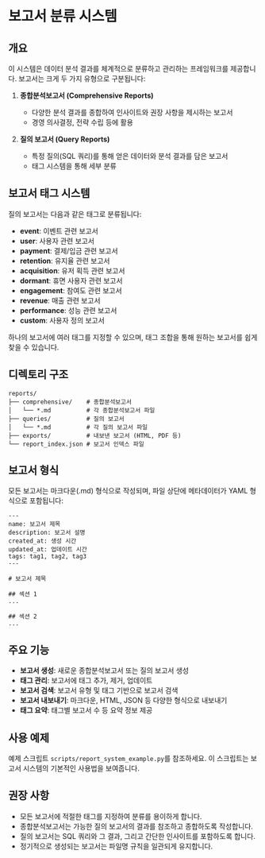 # 보고서 분류 시스템

## 개요

이 시스템은 데이터 분석 결과를 체계적으로 분류하고 관리하는 프레임워크를 제공합니다. 보고서는 크게 두 가지 유형으로 구분됩니다:

1. **종합분석보고서 (Comprehensive Reports)**
   - 다양한 분석 결과를 종합하여 인사이트와 권장 사항을 제시하는 보고서
   - 경영 의사결정, 전략 수립 등에 활용

2. **질의 보고서 (Query Reports)**
   - 특정 질의(SQL 쿼리)를 통해 얻은 데이터와 분석 결과를 담은 보고서
   - 태그 시스템을 통해 세부 분류

## 보고서 태그 시스템

질의 보고서는 다음과 같은 태그로 분류됩니다:

- **event**: 이벤트 관련 보고서
- **user**: 사용자 관련 보고서
- **payment**: 결제/입금 관련 보고서
- **retention**: 유지율 관련 보고서
- **acquisition**: 유저 획득 관련 보고서
- **dormant**: 휴면 사용자 관련 보고서
- **engagement**: 참여도 관련 보고서
- **revenue**: 매출 관련 보고서
- **performance**: 성능 관련 보고서
- **custom**: 사용자 정의 보고서

하나의 보고서에 여러 태그를 지정할 수 있으며, 태그 조합을 통해 원하는 보고서를 쉽게 찾을 수 있습니다.

## 디렉토리 구조

```
reports/
├── comprehensive/    # 종합분석보고서
│   └── *.md          # 각 종합분석보고서 파일
├── queries/          # 질의 보고서
│   └── *.md          # 각 질의 보고서 파일
├── exports/          # 내보낸 보고서 (HTML, PDF 등)
└── report_index.json # 보고서 인덱스 파일
```

## 보고서 형식

모든 보고서는 마크다운(.md) 형식으로 작성되며, 파일 상단에 메타데이터가 YAML 형식으로 포함됩니다:

```
---
name: 보고서 제목
description: 보고서 설명
created_at: 생성 시간
updated_at: 업데이트 시간
tags: tag1, tag2, tag3
---

# 보고서 제목

## 섹션 1
...

## 섹션 2
...
```

## 주요 기능

- **보고서 생성**: 새로운 종합분석보고서 또는 질의 보고서 생성
- **태그 관리**: 보고서에 태그 추가, 제거, 업데이트
- **보고서 검색**: 보고서 유형 및 태그 기반으로 보고서 검색
- **보고서 내보내기**: 마크다운, HTML, JSON 등 다양한 형식으로 내보내기
- **태그 요약**: 태그별 보고서 수 등 요약 정보 제공

## 사용 예제

예제 스크립트 `scripts/report_system_example.py`를 참조하세요. 이 스크립트는 보고서 시스템의 기본적인 사용법을 보여줍니다.

## 권장 사항

- 모든 보고서에 적절한 태그를 지정하여 분류를 용이하게 합니다.
- 종합분석보고서는 가능한 질의 보고서의 결과를 참조하고 종합하도록 작성합니다.
- 질의 보고서는 SQL 쿼리와 그 결과, 그리고 간단한 인사이트를 포함하도록 합니다.
- 정기적으로 생성되는 보고서는 파일명 규칙을 일관되게 유지합니다.
